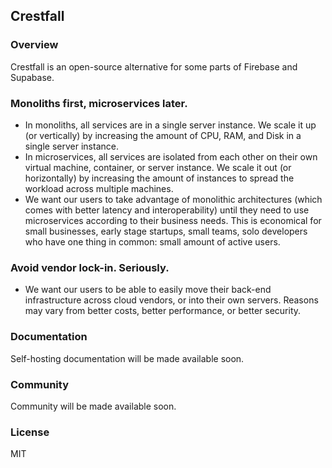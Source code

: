 ## Crestfall

### Overview

Crestfall is an open-source alternative for some parts of Firebase and Supabase.

### Monoliths first, microservices later.

- In monoliths, all services are in a single server instance. We scale it up (or vertically) by increasing the amount of CPU, RAM, and Disk in a single server instance.
- In microservices, all services are isolated from each other on their own virtual machine, container, or server instance. We scale it out (or horizontally) by increasing the amount of instances to spread the workload across multiple machines.
- We want our users to take advantage of monolithic architectures (which comes with better latency and interoperability) until they need to use microservices according to their business needs. This is economical for small businesses, early stage startups, small teams, solo developers who have one thing in common: small amount of active users.

### Avoid vendor lock-in. Seriously.

- We want our users to be able to easily move their back-end infrastructure across cloud vendors, or into their own servers. Reasons may vary from better costs, better performance, or better security.

### Documentation

Self-hosting documentation will be made available soon.

### Community

Community will be made available soon.

### License

MIT